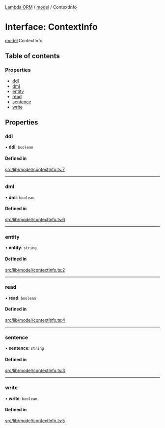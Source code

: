 [Lambda ORM](../README.md) / [model](../modules/model.md) / ContextInfo

# Interface: ContextInfo

[model](../modules/model.md).ContextInfo

## Table of contents

### Properties

- [ddl](model.ContextInfo.md#ddl)
- [dml](model.ContextInfo.md#dml)
- [entity](model.ContextInfo.md#entity)
- [read](model.ContextInfo.md#read)
- [sentence](model.ContextInfo.md#sentence)
- [write](model.ContextInfo.md#write)

## Properties

### ddl

• **ddl**: `boolean`

#### Defined in

[src/lib/model/contextInfo.ts:7](https://github.com/FlavioLionelRita/lambdaorm/blob/7350fa3/src/lib/model/contextInfo.ts#L7)

___

### dml

• **dml**: `boolean`

#### Defined in

[src/lib/model/contextInfo.ts:6](https://github.com/FlavioLionelRita/lambdaorm/blob/7350fa3/src/lib/model/contextInfo.ts#L6)

___

### entity

• **entity**: `string`

#### Defined in

[src/lib/model/contextInfo.ts:2](https://github.com/FlavioLionelRita/lambdaorm/blob/7350fa3/src/lib/model/contextInfo.ts#L2)

___

### read

• **read**: `boolean`

#### Defined in

[src/lib/model/contextInfo.ts:4](https://github.com/FlavioLionelRita/lambdaorm/blob/7350fa3/src/lib/model/contextInfo.ts#L4)

___

### sentence

• **sentence**: `string`

#### Defined in

[src/lib/model/contextInfo.ts:3](https://github.com/FlavioLionelRita/lambdaorm/blob/7350fa3/src/lib/model/contextInfo.ts#L3)

___

### write

• **write**: `boolean`

#### Defined in

[src/lib/model/contextInfo.ts:5](https://github.com/FlavioLionelRita/lambdaorm/blob/7350fa3/src/lib/model/contextInfo.ts#L5)
